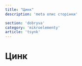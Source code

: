 ```yaml
---
title: "Цинк"
description: 'meta опис сторінки'

section: 'dobryva'
category: 'mikroelementy'
article: 'tsynk'
---
```


# Цинк